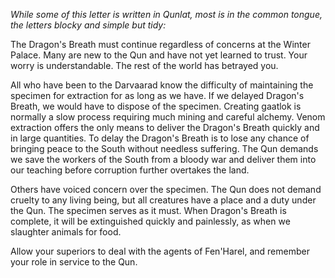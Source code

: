 <i> While some of this letter is written in Qunlat, most is in the common tongue, the letters blocky and simple but tidy: </i>

The Dragon's Breath must continue regardless of concerns at the Winter Palace. Many are new to the Qun and have not yet learned to trust. Your worry is understandable. The rest of the world has betrayed you.

All who have been to the Darvaarad know the difficulty of maintaining the specimen for extraction for as long as we have. If we delayed Dragon's Breath, we would have to dispose of the specimen. Creating gaatlok is normally a slow process requiring much mining and careful alchemy. Venom extraction offers the only means to deliver the Dragon's Breath quickly and in large quantities. To delay the Dragon's Breath is to lose any chance of bringing peace to the South without needless suffering. The Qun demands we save the workers of the South from a bloody war and deliver them into our teaching before corruption further overtakes the land.

Others have voiced concern over the specimen. The Qun does not demand cruelty to any living being, but all creatures have a place and a duty under the Qun. The specimen serves as it must. When Dragon's Breath is complete, it will be extinguished quickly and painlessly, as when we slaughter animals for food.

Allow your superiors to deal with the agents of Fen'Harel, and remember your role in service to the Qun.
